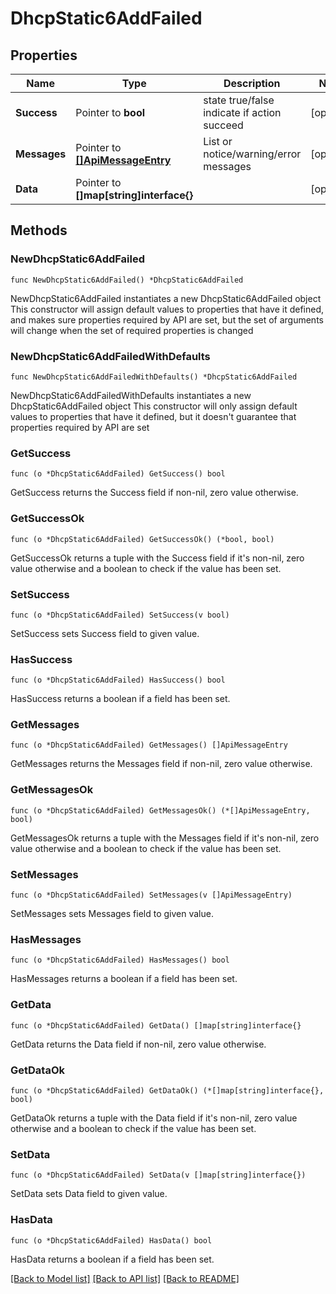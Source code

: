 # DhcpStatic6AddFailed

## Properties

Name | Type | Description | Notes
------------ | ------------- | ------------- | -------------
**Success** | Pointer to **bool** | state true/false indicate if action succeed | [optional] 
**Messages** | Pointer to [**[]ApiMessageEntry**](ApiMessageEntry.md) | List or notice/warning/error messages | [optional] 
**Data** | Pointer to **[]map[string]interface{}** |  | [optional] 

## Methods

### NewDhcpStatic6AddFailed

`func NewDhcpStatic6AddFailed() *DhcpStatic6AddFailed`

NewDhcpStatic6AddFailed instantiates a new DhcpStatic6AddFailed object
This constructor will assign default values to properties that have it defined,
and makes sure properties required by API are set, but the set of arguments
will change when the set of required properties is changed

### NewDhcpStatic6AddFailedWithDefaults

`func NewDhcpStatic6AddFailedWithDefaults() *DhcpStatic6AddFailed`

NewDhcpStatic6AddFailedWithDefaults instantiates a new DhcpStatic6AddFailed object
This constructor will only assign default values to properties that have it defined,
but it doesn't guarantee that properties required by API are set

### GetSuccess

`func (o *DhcpStatic6AddFailed) GetSuccess() bool`

GetSuccess returns the Success field if non-nil, zero value otherwise.

### GetSuccessOk

`func (o *DhcpStatic6AddFailed) GetSuccessOk() (*bool, bool)`

GetSuccessOk returns a tuple with the Success field if it's non-nil, zero value otherwise
and a boolean to check if the value has been set.

### SetSuccess

`func (o *DhcpStatic6AddFailed) SetSuccess(v bool)`

SetSuccess sets Success field to given value.

### HasSuccess

`func (o *DhcpStatic6AddFailed) HasSuccess() bool`

HasSuccess returns a boolean if a field has been set.

### GetMessages

`func (o *DhcpStatic6AddFailed) GetMessages() []ApiMessageEntry`

GetMessages returns the Messages field if non-nil, zero value otherwise.

### GetMessagesOk

`func (o *DhcpStatic6AddFailed) GetMessagesOk() (*[]ApiMessageEntry, bool)`

GetMessagesOk returns a tuple with the Messages field if it's non-nil, zero value otherwise
and a boolean to check if the value has been set.

### SetMessages

`func (o *DhcpStatic6AddFailed) SetMessages(v []ApiMessageEntry)`

SetMessages sets Messages field to given value.

### HasMessages

`func (o *DhcpStatic6AddFailed) HasMessages() bool`

HasMessages returns a boolean if a field has been set.

### GetData

`func (o *DhcpStatic6AddFailed) GetData() []map[string]interface{}`

GetData returns the Data field if non-nil, zero value otherwise.

### GetDataOk

`func (o *DhcpStatic6AddFailed) GetDataOk() (*[]map[string]interface{}, bool)`

GetDataOk returns a tuple with the Data field if it's non-nil, zero value otherwise
and a boolean to check if the value has been set.

### SetData

`func (o *DhcpStatic6AddFailed) SetData(v []map[string]interface{})`

SetData sets Data field to given value.

### HasData

`func (o *DhcpStatic6AddFailed) HasData() bool`

HasData returns a boolean if a field has been set.


[[Back to Model list]](../README.md#documentation-for-models) [[Back to API list]](../README.md#documentation-for-api-endpoints) [[Back to README]](../README.md)


